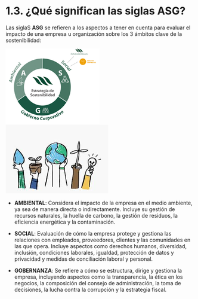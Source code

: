 # 1.3. ¿Qué significan las siglas ASG?

Las siglaS **ASG** se refieren a los aspectos a tener en cuenta para evaluar el impacto de una empresa u organización sobre los 3 ámbitos clave de la sostenibilidad: 

  ![ASG](img/asg.png)                     ![ASG](img/asg.jpeg)

* **AMBIENTAL**: Considera el impacto de la empresa en el medio ambiente, ya sea de manera directa o indirectamente. Incluye su gestión de recursos naturales, la huella de carbono, la gestión de residuos, la eficiencia energética y la contaminación.

* **SOCIAL**: Evaluación de cómo la empresa protege y gestiona las relaciones con empleados, proveedores, clientes y las comunidades en las que opera. Incluye aspectos como derechos humanos, diversidad, inclusión, condiciones laborales, igualdad, protección de datos y privacidad y medidas de conciliación laboral y personal.

* **GOBERNANZA**: Se refiere a cómo se estructura, dirige y gestiona la empresa, incluyendo aspectos como la transparencia, la ética en los negocios, la composición del consejo de administración, la toma de decisiones, la lucha contra la corrupción y la estrategia fiscal.
  


